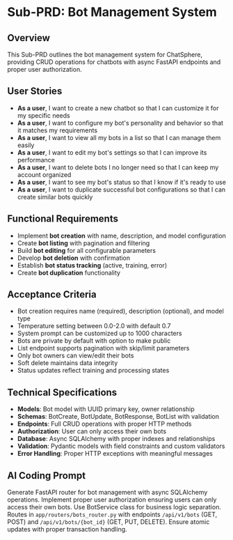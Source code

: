 # Sub-PRD: Bot Management System

## Overview
This Sub-PRD outlines the bot management system for ChatSphere, providing CRUD operations for chatbots with async FastAPI endpoints and proper user authorization.

## User Stories
- **As a user**, I want to create a new chatbot so that I can customize it for my specific needs
- **As a user**, I want to configure my bot's personality and behavior so that it matches my requirements
- **As a user**, I want to view all my bots in a list so that I can manage them easily
- **As a user**, I want to edit my bot's settings so that I can improve its performance
- **As a user**, I want to delete bots I no longer need so that I can keep my account organized
- **As a user**, I want to see my bot's status so that I know if it's ready to use
- **As a user**, I want to duplicate successful bot configurations so that I can create similar bots quickly

## Functional Requirements
- Implement **bot creation** with name, description, and model configuration
- Create **bot listing** with pagination and filtering
- Build **bot editing** for all configurable parameters
- Develop **bot deletion** with confirmation
- Establish **bot status tracking** (active, training, error)
- Create **bot duplication** functionality

## Acceptance Criteria
- Bot creation requires name (required), description (optional), and model type
- Temperature setting between 0.0-2.0 with default 0.7
- System prompt can be customized up to 1000 characters
- Bots are private by default with option to make public
- List endpoint supports pagination with skip/limit parameters
- Only bot owners can view/edit their bots
- Soft delete maintains data integrity
- Status updates reflect training and processing states

## Technical Specifications
- **Models**: Bot model with UUID primary key, owner relationship
- **Schemas**: BotCreate, BotUpdate, BotResponse, BotList with validation
- **Endpoints**: Full CRUD operations with proper HTTP methods
- **Authorization**: User can only access their own bots
- **Database**: Async SQLAlchemy with proper indexes and relationships
- **Validation**: Pydantic models with field constraints and custom validators
- **Error Handling**: Proper HTTP exceptions with meaningful messages

## AI Coding Prompt
Generate FastAPI router for bot management with async SQLAlchemy operations. Implement proper user authorization ensuring users can only access their own bots. Use BotService class for business logic separation. Routes in `app/routers/bots_router.py` with endpoints `/api/v1/bots` (GET, POST) and `/api/v1/bots/{bot_id}` (GET, PUT, DELETE). Ensure atomic updates with proper transaction handling.